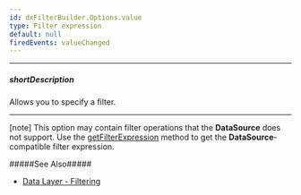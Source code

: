 ```yaml
---
id: dxFilterBuilder.Options.value
type: Filter expression
default: null
firedEvents: valueChanged
---
```

---
##### shortDescription
Allows you to specify a filter.

---
[note] This option may contain filter operations that the **DataSource** does not support. Use the [getFilterExpression](/Documentation/ApiReference/UI_Widgets/dxFilterBuilder/Methods/#getFilterExpression) method to get the **DataSource**-compatible filter expression.

#####See Also#####
- [Data Layer - Filtering](/concepts/30%20Data%20Layer/5%20Data%20Layer/2%20Reading%20Data/15%20Filtering/Filtering.md '/Documentation/Guide/Data_Layer/Data_Layer/#Reading_Data/Filtering')